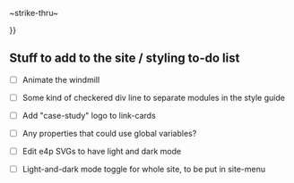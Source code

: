 

~strike-thru~

<?php

if( isset($_GET['slug']) ) {	<------NOT NEEDED - the home page can do without it!  It's a silent error if this isn't here.

	foreach ($list as $item) {
		$itemSlug = $item['slug'];
		$itemURL = $item['url'];

		//These both have to be defined in the loop,
		//as they're unique to each object.
		// echo $itemSlug;
		// echo $itemURL;

		if($itemSlug == $_GET['slug']) {

			if($itemURL == "") {
				include("the-lab/" . $itemSlug . "/index.php");
			} else {
				header("Location: " . $itemURL);
				exit;
			}
		}
	}
}

Looks like you didn't need the isset after all in the other one.  The errors came back only on the home page, and those wouldn't show normally.

Those error messages were throwing you off!  Users won't always see those.






<?php


$sections = $pageData['sections'];


foreach($sections as $section) {
	$hasCaseStudy = ($caseStudy != "");

	if($hasCaseStudy) {

	 ?>





}}







## Stuff to add to the site / styling to-do list

- [ ] Animate the windmill

- [ ] Some kind of checkered div line to separate modules in the style guide

- [ ] Add "case-study" logo to link-cards

- [ ] Any properties that could use global variables?

- [ ] Edit e4p SVGs to have light and dark mode

- [ ] Light-and-dark mode toggle for whole site, to be put in site-menu













